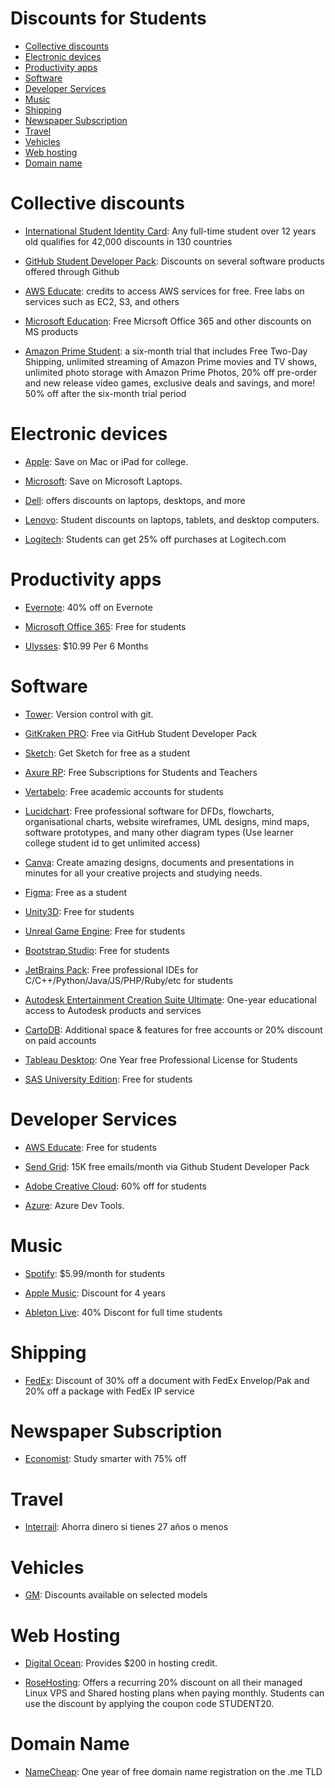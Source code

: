 # Discounts for Students

* [Collective discounts](#collective-discounts)
* [Electronic devices](#electronic-devices)
* [Productivity apps](#productivity-apps)
* [Software](#software)
* [Developer Services](#developer-services)
* [Music](#music)
* [Shipping](#shipping)
* [Newspaper Subscription](#newspaper-subscription)
* [Travel](#travel)
* [Vehicles](#vehicles)
* [Web hosting](#web-hosting)
* [Domain name](#domain-name)

# Collective discounts

* [International Student Identity Card](https://www.isic.org/): Any full-time student over 12 years old qualifies for 42,000 discounts in 130 countries

* [GitHub Student Developer Pack](https://education.github.com/): Discounts on several software products offered through Github

* [AWS Educate](https://aws.amazon.com/es/education/awseducate/): credits to access AWS services for free. Free labs on services such as EC2, S3, and others

* [Microsoft Education](https://www.microsoft.com/en-in/education/students): Free Micrsoft Office 365 and other discounts on MS products

* [Amazon Prime Student](https://www.amazon.com/Amazon-Student/b?node=668781011): a six-month trial that includes Free Two-Day Shipping, unlimited streaming of Amazon Prime movies and TV shows, unlimited photo storage with Amazon Prime Photos, 20% off pre-order and new release video games, exclusive deals and savings, and more! 50% off after the six-month trial period

# Electronic devices

* [Apple](https://www.apple.com/us-edu/store): Save on Mac or iPad for college.

* [Microsoft](https://www.microsoft.com/en-us/store/b/education): Save on Microsoft Laptops.

* [Dell](https://www.dell.com/es-es/lp/students): offers discounts on laptops, desktops, and more

* [Lenovo](https://www.lenovo.com/es/es/registro-tienda-estudiantes/): Student discounts on laptops, tablets, and desktop computers.

* [Logitech](https://buy.logitech.com/store/logieu/en_GB/custom/pbPage.student-discount): Students can get 25% off purchases at Logitech.com

# Productivity apps

* [Evernote](https://evernote.com/intl/es/unidays): 40% off on Evernote

* [Microsoft Office 365](https://www.microsoft.com/en-in/education/students): Free for students

* [Ulysses](https://ulysses.app/students/): $10.99 Per 6 Months

# Software

* [Tower](https://www.git-tower.com/education/windows): Version control with git.

* [GitKraken PRO](https://www.gitkraken.com/github-student-developer-pack): Free via GitHub Student Developer Pack

* [Sketch](https://www.sketch.com/education/): Get Sketch for free as a student

* [Axure RP](http://www.axure.com/edu): Free Subscriptions for Students and Teachers

* [Vertabelo](https://my.vertabelo.com/sign-up/create-academic): Free academic accounts for students

* [Lucidchart](https://www.lucidchart.com/pages/usecase/education): Free professional software for DFDs, flowcharts, organisational charts, website wireframes, UML designs, mind maps, software prototypes, and many other diagram types (Use learner college student id to get unlimited access)

* [Canva](https://www.canva.com/education/students/): Create amazing designs, documents and presentations in minutes for all your creative projects and studying needs.

* [Figma](https://www.figma.com/education/): Free as a student

* [Unity3D](https://unity.com/products/unity-student): Free for students

* [Unreal Game Engine](https://www.unrealengine.com/students): Free for students

* [Bootstrap Studio](https://bootstrapstudio.io/pages/student-license): Free for students

* [JetBrains Pack](https://www.jetbrains.com/community/education/#students): Free professional IDEs for C/C++/Python/Java/JS/PHP/Ruby/etc for students

* [Autodesk Entertainment Creation Suite Ultimate](https://www.autodesk.com/education/edu-software/overview): One-year educational access to Autodesk products and services

* [CartoDB](https://cartodb.com/solutions/education-and-research/): Additional space & features for free accounts or 20% discount on paid accounts

* [Tableau Desktop](https://www.tableau.com/academic/students): One Year free Professional License for Students

* [SAS University Edition](http://www.sas.com/en_us/software/university-edition.html): Free for students

# Developer Services

* [AWS Educate](https://aws.amazon.com/education/awseducate/): Free for students

* [Send Grid](https://sendgrid.com/partner/github-education): 15K free emails/month via Github Student Developer Pack

* [Adobe Creative Cloud](http://www.adobe.com/creativecloud/buy/students.html): 60% off for students

* [Azure](https://azureforeducation.microsoft.com/en-us/Institutions): Azure Dev Tools.

# Music

* [Spotify](https://www.spotify.com/student/): $5.99/month for students

* [Apple Music](https://support.apple.com/en-us/HT205928): Discount for 4 years

* [Ableton Live](https://www.ableton.com/en/shop/education/#eligibility): 40% Discont for full time students 

# Shipping

* [FedEx](http://www.fedex.com/kr_english/about/local/currentattractions/sdc.html): Discount of 30% off a document with FedEx Envelop/Pak and 20% off a package with FedEx IP service

# Newspaper Subscription

* [Economist](https://subscribenow.economist.com/student): Study smarter with 75% off

# Travel

* [Interrail](https://www.interrail.eu/es/interrail-passes/deals/interrail-youth-discounts): Ahorra dinero si tienes 27 años o menos

# Vehicles

* [GM](https://www.gmcollegeappreciation.com/vehicles/): Discounts available on selected models

# Web Hosting

* [Digital Ocean](https://www.digitalocean.com/landing/do-for-higher-education): Provides $200 in hosting credit.

* [RoseHosting](https://www.rosehosting.com): Offers a recurring 20% discount on all their managed Linux VPS and Shared hosting plans when paying monthly. Students can use the discount by applying the coupon code STUDENT20.

# Domain Name

* [NameCheap](http://nc.me): One year of free domain name registration on the .me TLD

